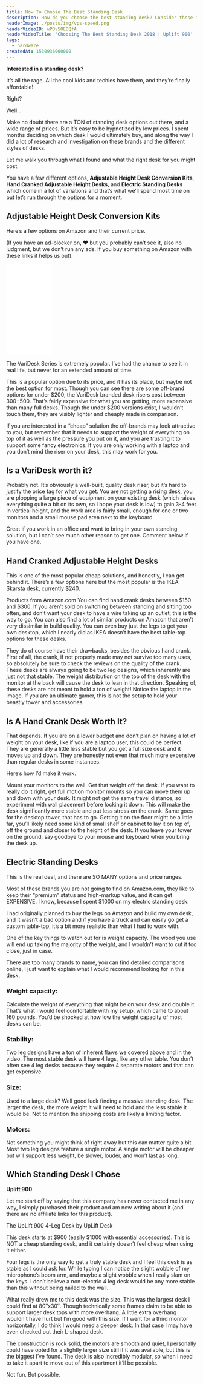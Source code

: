 ```yaml
---
title: How To Choose The Best Standing Desk
description: How do you choose the best standing desk? Consider these features when choosing a standing desk.
headerImage: ./posts/img/vps-speed.png
headerVideoID: wPDv50EDQfA
headerVideoTitle: 'Choosing The Best Standing Desk 2018 | Uplift 900'
tags:
  - hardware
createdAt: 1530936000000
---
```


**Interested in a standing desk?**

It’s all the rage. All the cool kids and techies have them, and they’re finally affordable!

Right?

Well…

Make no doubt there are a TON of standing desk options out there, and a wide range of prices. But it’s easy to be hypnotized by low prices. I spent months deciding on which desk I would ultimately buy, and along the way I did a lot of research and investigation on these brands and the different styles of desks.

Let me walk you through what I found and what the right desk for you might cost.

You have a few different options, **Adjustable Height Desk Conversion Kits**, **Hand Cranked Adjustable Height Desks**, and **Electric Standing Desks** which come in a lot of variations and that’s what we’ll spend most time on but let’s run through the options for a moment.

## Adjustable Height Desk Conversion Kits

<nuxt-picture src="./posts/img/desk-riser.jpg"></nuxt-picture>

Here’s a few options on Amazon and their current price.

(If you have an ad-blocker on, ❤ but you probably can’t see it, also no judgment, but we don’t run any ads. If you buy something on Amazon with these links it helps us out).


<iframe style="width:120px;height:240px;" marginwidth="0" marginheight="0" scrolling="no" frameborder="0" src="//ws-na.amazon-adsystem.com/widgets/q?ServiceVersion=20070822&OneJS=1&Operation=GetAdHtml&MarketPlace=US&source=ss&ref=as_ss_li_til&ad_type=product_link&tracking_id=ro0027-20&language=en_US&marketplace=amazon&region=US&placement=B0762K7JJT&asins=B0762K7JJT&linkId=fded5c313535ca0d0aa838d01c8aff36&show_border=true&link_opens_in_new_window=true"></iframe>


The VariDesk Series is extremely popular. I’ve had the chance to see it in real life, but never for an extended amount of time.

This is a popular option due to its price, and it has its place, but maybe not the best option for most. Though you can see there are some off-brand options for under $200, the VariDesk branded desk risers cost between $300-$500. That’s fairly expensive for what you are getting, more expensive than many full desks. Though the under $200 versions exist, I wouldn’t touch them, they are visibly lighter and cheaply made in comparison.

If you are interested in a “cheap” solution the off-brands may look attractive to you, but remember that it needs to support the weight of everything on top of it as well as the pressure you put on it, and you are trusting it to support some fancy electronics. If you are only working with a laptop and you don’t mind the riser on your desk, this may work for you.

## Is a VariDesk worth it?

Probably not. It’s obviously a well-built, quality desk riser, but it’s hard to justify the price tag for what you get. You are not getting a rising desk, you are plopping a large piece of equipment on your existing desk (which raises everything quite a bit on its own, so I hope your desk is low) to gain 3-4 feet in vertical height, and the work area is fairly small, enough for one or two monitors and a small mouse pad area next to the keyboard.

Great if you work in an office and want to bring in your own standing solution, but I can’t see much other reason to get one. Comment below if you have one.

## Hand Cranked Adjustable Height Desks


This is one of the most popular cheap solutions, and honestly, I can get behind it. There’s a few options here but the most popular is the IKEA Skarsta desk, currently $240.


Products from Amazon.com
You can find hand crank desks between $150 and $300. If you aren’t sold on switching between standing and sitting too often, and don’t want your desk to have a wire taking up an outlet, this is the way to go. You can also find a lot of similar products on Amazon that aren’t very dissimilar in build quality. You can even buy just the legs to get your own desktop, which I nearly did as IKEA doesn’t have the best table-top options for these desks.

They do of course have their drawbacks, besides the obvious hand crank. First of all, the crank, if not properly made may not survive too many uses, so absolutely be sure to check the reviews on the quality of the crank. These desks are always going to be two leg designs, which inherently are just not that stable. The weight distribution on the top of the desk with the monitor at the back will cause the desk to lean in that direction. Speaking of, these desks are not meant to hold a ton of weight! Notice the laptop in the image. If you are an ultimate gamer, this is not the setup to hold your beastly tower and accessories.

## Is A Hand Crank Desk Worth It?

That depends. If you are on a lower budget and don’t plan on having a lot of weight on your desk, like if you are a laptop user, this could be perfect. They are generally a little less stable but you get a full size desk and it moves up and down. They are honestly not even that much more expensive than regular desks in some instances.

Here’s how I’d make it work.

Mount your monitors to the wall. Get that weight off the desk. If you want to really do it right, get full motion monitor mounts so you can move them up and down with your desk. It might not get the same travel distance, so experiment with wall placement before locking it down. This will make the desk significantly more stable and put less stress on the crank. Same goes for the desktop tower, that has to go. Getting it on the floor might be a little far, you’ll likely need some kind of small shelf or cabinet to lay it on top of, off the ground and closer to the height of the desk. If you leave your tower on the ground, say goodbye to your mouse and keyboard when you bring the desk up.


## Electric Standing Desks

This is the real deal, and there are SO MANY options and price ranges.

Most of these brands you are not going to find on Amazon.com, they like to keep their “premium” status and high-markup value, and it can get EXPENSIVE. I know, because I spent $1000 on my electric standing desk.

I had originally planned to buy the legs on Amazon and build my own desk, and it wasn’t a bad option and if you have a truck and can easily go get a custom table-top, it’s a bit more realistic than what I had to work with.

One of the key things to watch out for is weight capacity. The wood you use will end up taking the majority of the weight, and I wouldn’t want to cut it too close, just in case.

There are too many brands to name, you can find detailed comparisons online, I just want to explain what I would recommend looking for in this desk.

### Weight capacity:

Calculate the weight of everything that might be on your desk and double it. That’s what I would feel comfortable with my setup, which came to about 160 pounds. You’d be shocked at how low the weight capacity of most desks can be.

### Stability:

Two leg designs have a ton of inherent flaws we covered above and in the video. The most stable desk will have 4 legs, like any other table. You don’t often see 4 leg desks because they require 4 separate motors and that can get expensive.

### Size:

Used to a large desk? Well good luck finding a massive standing desk. The larger the desk, the more weight it will need to hold and the less stable it would be. Not to mention the shipping costs are likely a limiting factor.

### Motors:

Not something you might think of right away but this can matter quite a bit. Most two leg designs feature a single motor. A single motor will be cheaper but will support less weight, be slower, louder, and won’t last as long.


## Which Standing Desk I Chose

**Uplift 900**

Let me start off by saying that this company has never contacted me in any way, I simply purchased their product and am now writing about it (and there are no affiliate links for this product).

The UpLift 900 4-Leg Desk by UpLift Desk

This desk starts at $900 (easily $1000 with essential accessories). This is NOT a cheap standing desk, and it certainly doesn’t feel cheap when using it either.

Four legs is the only way to get a truly stable desk and I feel this desk is as stable as I could ask for. While typing I can notice the slight wobble of my microphone’s boom arm, and maybe a slight wobble when I really slam on the keys. I don’t believe a non-electric 4 leg desk would be any more stable than this without being nailed to the wall.

What really drew me to this desk was the size. This was the largest desk I could find at 80″x30″. Though technically some frames claim to be able to support larger desk tops with more overhang. A little extra overhang wouldn’t have hurt but I’m good with this size. If I went for a third monitor horizontally, I do think I would need a deeper desk. In that case I may have even checked out their L-shaped desk.

The construction is rock solid, the motors are smooth and quiet, I personally could have opted for a slightly larger size still if it was available, but this is the biggest I’ve found. The desk is also incredibly modular, so when I need to take it apart to move out of this apartment it’ll be possible.

Not fun. But possible.

